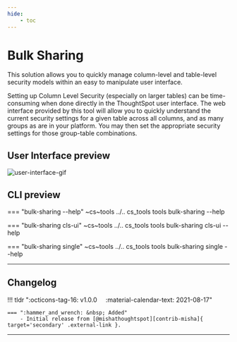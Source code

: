 ```yaml
---
hide:
    - toc
---
```


# Bulk Sharing

This solution allows you to quickly manage column-level and table-level security models
within an easy to manipulate user interface.

Setting up Column Level Security (especially on larger tables) can be time-consuming
when done directly in the ThoughtSpot user interface. The web interface provided by this
tool will allow you to quickly understand the current security settings for a given
table across all columns, and as many groups as are in your platform. You may then set
the appropriate security settings for those group-table combinations.

## User Interface preview

![user-interface-gif](./application.gif)

## CLI preview

=== "bulk-sharing --help"
    ~cs~tools ../.. cs_tools tools bulk-sharing --help

=== "bulk-sharing cls-ui"
    ~cs~tools ../.. cs_tools tools bulk-sharing cls-ui --help

=== "bulk-sharing single"
    ~cs~tools ../.. cs_tools tools bulk-sharing single --help

---

## Changelog


!!! tldr ":octicons-tag-16: v1.0.0 &nbsp; &nbsp; :material-calendar-text: 2021-08-17"

    === ":hammer_and_wrench: &nbsp; Added"
        - Initial release from [@mishathoughtspot][contrib-misha]{ target='secondary' .external-link }.

---

[contrib-misha]: https://github.com/MishaThoughtSpot

